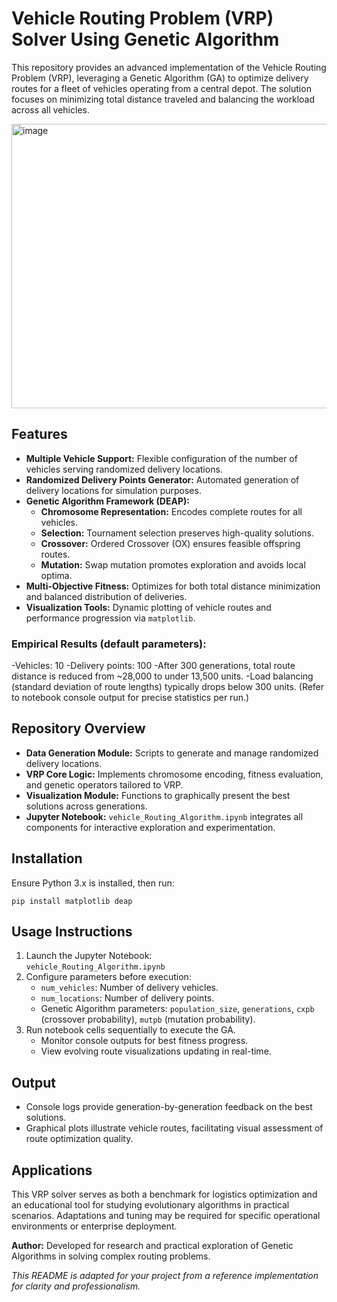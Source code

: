 # Vehicle Routing Problem (VRP) Solver Using Genetic Algorithm

This repository provides an advanced implementation of the Vehicle Routing Problem (VRP), leveraging a Genetic Algorithm (GA) to optimize delivery routes for a fleet of vehicles operating from a central depot. The solution focuses on minimizing total distance traveled and balancing the workload across all vehicles.

<img width="580" height="455" alt="image" src="https://github.com/user-attachments/assets/1671d47e-e773-48ad-b554-a78967b76f81" />

## Features

- **Multiple Vehicle Support:** Flexible configuration of the number of vehicles serving randomized delivery locations.
- **Randomized Delivery Points Generator:** Automated generation of delivery locations for simulation purposes.
- **Genetic Algorithm Framework (DEAP):**  
  - **Chromosome Representation:** Encodes complete routes for all vehicles.  
  - **Selection:** Tournament selection preserves high-quality solutions.  
  - **Crossover:** Ordered Crossover (OX) ensures feasible offspring routes.  
  - **Mutation:** Swap mutation promotes exploration and avoids local optima.  
- **Multi-Objective Fitness:** Optimizes for both total distance minimization and balanced distribution of deliveries.  
- **Visualization Tools:** Dynamic plotting of vehicle routes and performance progression via `matplotlib`.

### Empirical Results (default parameters):

-Vehicles: 10
-Delivery points: 100
-After 300 generations, total route distance is reduced from ~28,000 to under 13,500 units.
-Load balancing (standard deviation of route lengths) typically drops below 300 units.
(Refer to notebook console output for precise statistics per run.)



## Repository Overview

- **Data Generation Module:** Scripts to generate and manage randomized delivery locations.  
- **VRP Core Logic:** Implements chromosome encoding, fitness evaluation, and genetic operators tailored to VRP.  
- **Visualization Module:** Functions to graphically present the best solutions across generations.  
- **Jupyter Notebook:** `vehicle_Routing_Algorithm.ipynb` integrates all components for interactive exploration and experimentation.

## Installation

Ensure Python 3.x is installed, then run:

```
pip install matplotlib deap
```

## Usage Instructions

1. Launch the Jupyter Notebook:  
   `vehicle_Routing_Algorithm.ipynb`
2. Configure parameters before execution:  
   - `num_vehicles`: Number of delivery vehicles.  
   - `num_locations`: Number of delivery points.  
   - Genetic Algorithm parameters: `population_size`, `generations`, `cxpb` (crossover probability), `mutpb` (mutation probability).  
3. Run notebook cells sequentially to execute the GA.  
   - Monitor console outputs for best fitness progress.  
   - View evolving route visualizations updating in real-time.

## Output

- Console logs provide generation-by-generation feedback on the best solutions.  
- Graphical plots illustrate vehicle routes, facilitating visual assessment of route optimization quality.

## Applications

This VRP solver serves as both a benchmark for logistics optimization and an educational tool for studying evolutionary algorithms in practical scenarios. Adaptations and tuning may be required for specific operational environments or enterprise deployment.

**Author:** Developed for research and practical exploration of Genetic Algorithms in solving complex routing problems.

*This README is adapted for your project from a reference implementation for clarity and professionalism.*
